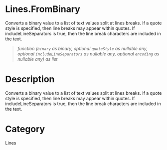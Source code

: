 ﻿# Lines.FromBinary
Converts a binary value to a list of text values split at lines breaks.  If a quote style is specified, then line breaks may appear within quotes.  If includeLineSeparators is true, then the line break characters are included in the text.
> _function (<code>binary</code> as binary, optional <code>quoteStyle</code> as nullable any, optional <code>includeLineSeparators</code> as nullable any, optional <code>encoding</code> as nullable any) as list_
# Description 
Converts a binary value to a list of text values split at lines breaks.  If a quote style is specified, then line breaks may appear within quotes.  If includeLineSeparators is true, then the line break characters are included in the text.

# Category 
Lines
